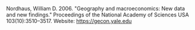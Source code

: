 Nordhaus, William D. 2006. "Geography and macroeconomics: New data and new findings." Proceedings of the National Academy of Sciences USA 103(10):3510–3517.
Website: https://gecon.yale.edu
